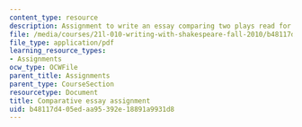 ```yaml
---
content_type: resource
description: Assignment to write an essay comparing two plays read for the class.
file: /media/courses/21l-010-writing-with-shakespeare-fall-2010/b48117d405edaa95392e18891a9931d8_MIT21L_010F10_assn08.pdf
file_type: application/pdf
learning_resource_types:
- Assignments
ocw_type: OCWFile
parent_title: Assignments
parent_type: CourseSection
resourcetype: Document
title: Comparative essay assignment
uid: b48117d4-05ed-aa95-392e-18891a9931d8
---
```

